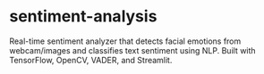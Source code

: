 # sentiment-analysis
Real-time sentiment analyzer that detects facial emotions from webcam/images and classifies text sentiment using NLP. Built with TensorFlow, OpenCV, VADER, and Streamlit.
